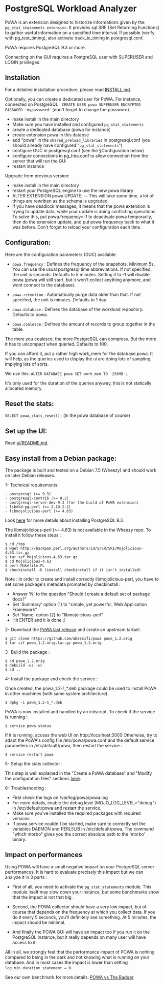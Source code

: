 PostgreSQL Workload Analyzer
============================

PoWA is an extension designed to historize informations given by the
`pg_stat_statements extension`. It provides sql SRF (Set Returning Functions)
to gather useful information on a specified time interval. If possible (verify
with pg_test_timing), also activate track_io_timing in postgresql.conf.

PoWA requires PostgreSQL 9.3 or more.

Connecting on the GUI requires a PostgreSQL user with SUPERUSER and LOGIN privileges.

Installation
--------------

For a detailed installation procedure, please read [INSTALL.md](https://github.com/dalibo/powa/blob/master/INSTALL.md).

Optionally, you can create a dedicated user for PoWA. For instance, connected on PostgreSQL :
`CREATE USER powa SUPERUSER ENCRYPTED PASSWORD 'mypassword'` (don't forget to change the password).

- make install in the main directory
- Make sure you have installed and configured `pg_stat_statements`
- create a dedicated database (powa for instance)
- create extension powa in this databse
- add "powa" in the `shared_preload_libraries` in postgresql.conf (you should already have configured "`pg_stat_statements`")
- configure GUC in postgresql.conf (see the §Configuration below)
- configure connections in pg_hba.conf to allow connection from the server that will run the GUI
- restart instance

Upgrade from previous version:

- make install in the main directory
- restart your PostgreSQL engine to use the new powa library
- ALTER EXTENSION powa UPDATE; -- This will take some time, a lot of things are rewritten as the schema is upgraded
- If you have deadlock messages, it means that the powa extension is trying to update data, while your update is doing conflicting operations. To solve this, put powa.frequency=-1 to deactivate powa temporarily, then do the extension update, and put powa.frequency back to what it was before. Don't forget to reload your configuration each time.

Configuration:
------------------------


Here are the configuration parameters (GUC) available:

* `powa.frequency` : Defines the frequency of the snapshots. Minimum 5s. You can use the usual postgresql time abbreviations. If not specified, the unit is seconds. Defaults to 5 minutes. Setting it to -1 will disable powa (powa will still start, but it won't collect anything anymore, and wont connect to the database).

* `powa.retention` : Automatically purge data older than that. If not specified, the unit is minutes. Defaults to 1 day.

* `powa.database` : Defines the database of the workload repository. Defaults to powa.

* `powa.coalesce` : Defines the amount of records to group together in the table.

The more you coalesce, the more PostgreSQL can compress. But the more it has
to uncompact when queried. Defaults to 100.

If you can afford it, put a rather high work_mem for the database powa. It will help, as the queries used to display the ui are doing lots of sampling, implying lots of sorts.

We use this:
`ALTER DATABASE powa SET work_mem TO '256MB';`

It's only used for the duration of the queries anyway, this is not statically allocated memory.

Reset the stats:
------------------------

`SELECT powa_stats_reset();` (in the powa database of course)

Set up the UI:
------------------------

Read [ui/README.md](https://github.com/dalibo/powa/blob/master/ui/README.md).

Easy install from a Debian package:
--------------------------------------

The package is built and tested on a Debian 7.5 (Wheezy) and should work on later Debian releases.

1- Technical requirements:

	- postgresql (>= 9.3)
	- postgresql-contrib (>= 9.3)
	- postgresql-server-dev-9.3 (for the build of PoWA extension)
	- libdbd-pg-perl (>= 2.19.2-2)
	- libmojolicious-perl (>= 4.63)

Look [here](https://wiki.postgresql.org/wiki/Apt) for more details about installing PostgreSQL 9.3.

The libmojolicious-perl (>= 4.63) is not available in the Wheezy repo. To install it follow these steps :

```
$ cd /tmp
$ wget http://backpan.perl.org/authors/id/S/SR/SRI/Mojolicious-4.63.tar.gz
$ tar xzf Mojolicious-4.63.tar.gz
$ cd Mojolicious-4.63
$ perl Makefile.PL
$ checkinstall -D (install checkinstall if it isn't installed)
```

Note :
In order to create and install correctly libmojolicious-perl, you have to set some package's metadata prompted by checkinstall :
- Answer 'N' to the question "Should I create a default set of package docs?"
- Set 'Summary' option (1) to "simple, yet powerful, Web Application Framework"
- Set 'Name' option (2) to "libmojolicious-perl"
- Hit ENTER and it is done ;)

2- Download the [PoWA last release](https://github.com/abessifi/powa) and create an upstream tarball:

```
$ git clone https://github.com/abessifi/powa powa_1.2.orig
$ tar czf powa_1.2.orig.tar.gz powa_1.2.orig
```

3- Build the package :

```
$ cd powa_1.2.orig
$ debuild -us -uc
$ cd ..
```

4- Install the package and check the service :

Once created, the powa_1.2-1_*.deb package could be used to install PoWA in other machines (with same system architecture).

```
$ dpkg -i powa_1.2-1_*.deb
```

PoWA is now installed and handled by an initscript. To check if the service is running :

```
$ service powa status
```

If it is running, access the web UI on http://localhost:3000
Otherwise, try to adapt the PoWA's config file /etc/powa/powa.conf and the default service parameters in /etc/default/powa, then restart the service :

```
$ service restart powa
```

5- Setup the stats collector :

This step is well explained in the "Create a PoWA database" and "Modify the configuration files" sections [here](https://github.com/dalibo/powa/blob/master/INSTALL.md).

6- Troubleshooting :

- First check the logs on /var/log/powa/powa.log
- For more details, enable the debug level (MOJO_LOG_LEVEL="debug") in /etc/default/powa and restart the service.
- Make sure you've installed the required packages with required versions.
- If powa service couldn't be started, make sure to correctly set the variables DAEMON and PERL5LIB in /etc/default/powa. The command "which morbo" gives you the correct absolute path to the 'morbo' binary.

Impact on performances
---------------------------

Using POWA will have a small negative impact on your PostgreSQL server performances. It is hard to evaluate precisely this impact but we can analyze it in 3 parts :

- First of all, you need to activate the `pg_stat_statements` module. This module itself may slow down your instance, but some benchmarks show that the impact is not that big.

- Second, the POWA collector should have a very low impact, but of course that depends on the frequency at which you collect data. If you do it every 5 seconds, you'll definitely see something. At 5 minutes, the impact should be minimal.

- And finally the POWA GUI will have an impact too if you run it on the PostgreSQL instance, but it really depends on many user will have access to it.

All in all, we strongly feel that the performance impact of POWA is nothing compared to being in the dark and not knowing what is running on your database. And in most cases the impact is lower than setting ``log_min_duration_statement = 0``.

See our own benchmark for more details:
[POWA vs The Badger](https://github.com/dalibo/powa/wiki/POWA-vs-pgBadger)

